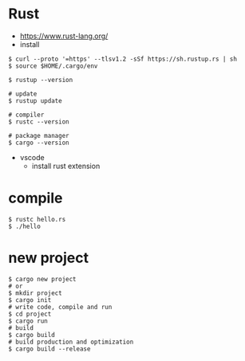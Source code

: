 # Rust

- https://www.rust-lang.org/
- install

```shell
$ curl --proto '=https' --tlsv1.2 -sSf https://sh.rustup.rs | sh
$ source $HOME/.cargo/env

$ rustup --version

# update
$ rustup update

# compiler
$ rustc --version

# package manager
$ cargo --version
```

- vscode
  - install rust extension

# compile

```shell
$ rustc hello.rs
$ ./hello
```

# new project

```shell
$ cargo new project
# or
$ mkdir project
$ cargo init
# write code, compile and run
$ cd project
$ cargo run
# build
$ cargo build
# build production and optimization
$ cargo build --release
```
